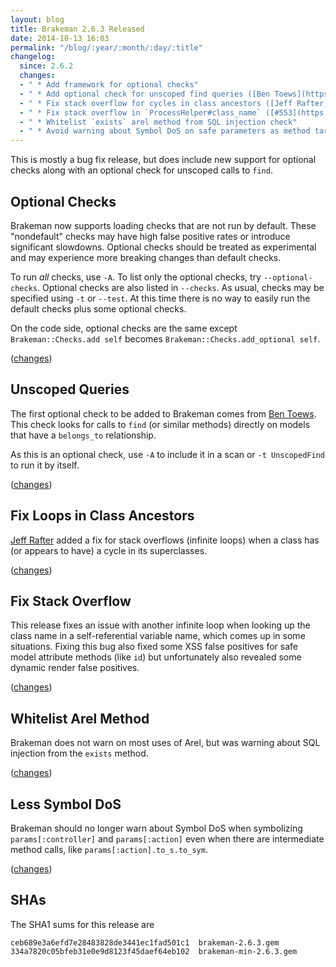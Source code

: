 ```yaml
---
layout: blog
title: Brakeman 2.6.3 Released
date: 2014-10-13 16:03
permalink: "/blog/:year/:month/:day/:title"
changelog:
  since: 2.6.2
  changes:
  - " * Add framework for optional checks"
  - " * Add optional check for unscoped find queries ([Ben Toews](https://github.com/mastahyeti))"
  - " * Fix stack overflow for cycles in class ancestors ([Jeff Rafter](https://github.com/jeffrafter))"
  - " * Fix stack overflow in `ProcessHelper#class_name` ([#553](https://github.com/presidentbeef/brakeman/issues/553))"
  - " * Whitelist `exists` arel method from SQL injection check"
  - " * Avoid warning about Symbol DoS on safe parameters as method targets"
---
```



This is mostly a bug fix release, but does include new support for optional checks along with an optional check for unscoped calls to `find`.


## Optional Checks

Brakeman now supports loading checks that are not run by default. These "nondefault" checks may have high false positive rates or introduce significant slowdowns. Optional checks should be treated as experimental and may experience more breaking changes than default checks.

To run *all* checks, use `-A`. To list only the optional checks, try `--optional-checks`. Optional checks are also listed in `--checks`. As usual, checks may be specified using `-t` or `--test`. At this time there is no way to easily run the default checks plus some optional checks.

On the code side, optional checks are the same except `Brakeman::Checks.add self` becomes `Brakeman::Checks.add_optional self`.

([changes](https://github.com/presidentbeef/brakeman/pull/555))

## Unscoped Queries

The first optional check to be added to Brakeman comes from [Ben Toews](https://github.com/mastahyeti). This check looks for calls to `find` (or similar methods) directly on models that have a `belongs_to` relationship.

As this is an optional check, use `-A` to include it in a scan or `-t UnscopedFind` to run it by itself.

([changes](https://github.com/presidentbeef/brakeman/pull/469))

## Fix Loops in Class Ancestors

[Jeff Rafter](https://github.com/jeffrafter) added a fix for stack overflows (infinite loops) when a class has (or appears to have) a cycle in its superclasses.

([changes](https://github.com/presidentbeef/brakeman/pull/543))

## Fix Stack Overflow

This release fixes an issue with another infinite loop when looking up the class name in a self-referential variable name, which comes up in some situations. Fixing this bug also fixed some XSS false positives for safe model attribute methods (like `id`) but unfortunately also revealed some dynamic render false positives.

([changes](https://github.com/presidentbeef/brakeman/pull/560))

## Whitelist Arel Method

Brakeman does not warn on most uses of Arel, but was warning about SQL injection from the `exists` method.

([changes](https://github.com/presidentbeef/brakeman/pull/566))

## Less Symbol DoS

Brakeman should no longer warn about Symbol DoS when symbolizing `params[:controller]` and `params[:action]` even when there are intermediate method calls, like `params[:action].to_s.to_sym`.

([changes](https://github.com/presidentbeef/brakeman/pull/564))

## SHAs

The SHA1 sums for this release are

    ceb689e3a6efd7e28483828de3441ec1fad501c1  brakeman-2.6.3.gem
    334a7820c05bfeb31e0e9d8123f45daef64eb102  brakeman-min-2.6.3.gem
